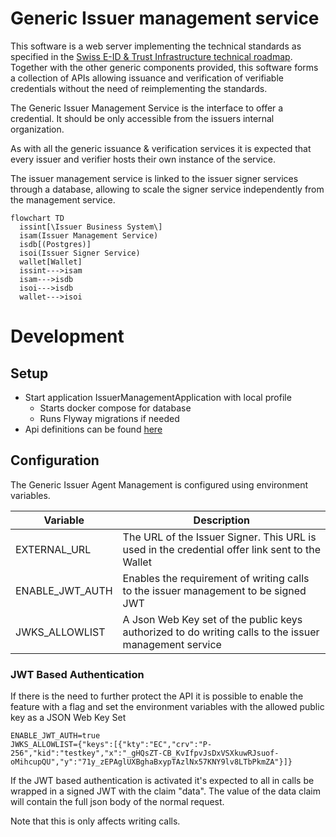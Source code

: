 # Generic Issuer management service
This software is a web server implementing the technical standards as specified in the [Swiss E-ID & Trust Infrastructure technical roadmap](https://github.com/e-id-admin/open-source-community/blob/main/tech-roadmap/tech-roadmap.md). Together with the other generic components provided, this software forms a collection of APIs allowing issuance and verification of verifiable credentials without the need of reimplementing the standards.

The Generic Issuer Management Service is the interface to offer a credential. It should be only accessible from the issuers internal organization.

As with all the generic issuance & verification services it is expected that every issuer and verifier hosts their own instance of the service.

The issuer management service is linked to the issuer signer services through a database, allowing to scale the signer service independently from the management service.

```mermaid
flowchart TD
  issint[\Issuer Business System\]
  isam(Issuer Management Service)
  isdb[(Postgres)]
  isoi(Issuer Signer Service)
  wallet[Wallet]
  issint--->isam
  isam--->isdb
  isoi--->isdb
  wallet--->isoi
```
# Development
## Setup

- Start application IssuerManagementApplication with local profile
  - Starts docker compose for database
  - Runs Flyway migrations if needed
- Api definitions can be found [here](http://localhost:8080/swagger-ui/index.html#/)


## Configuration
The Generic Issuer Agent Management is configured using environment variables.

| Variable     | Description                                                                                     |
|--------------|-------------------------------------------------------------------------------------------------|
| EXTERNAL_URL | The URL of the Issuer Signer. This URL is used in the credential offer link sent to the Wallet  |
| ENABLE_JWT_AUTH | Enables the requirement of writing calls to the issuer management to be signed JWT |
| JWKS_ALLOWLIST | A Json Web Key set of the public keys authorized to do writing calls to the issuer management service | 

### JWT Based Authentication
If there is the need to further protect the API it is possible to enable the feature with a flag and
set the environment variables with the allowed public key as a JSON Web Key Set


    ENABLE_JWT_AUTH=true
    JWKS_ALLOWLIST={"keys":[{"kty":"EC","crv":"P-256","kid":"testkey","x":"_gHQsZT-CB_KvIfpvJsDxVSXkuwRJsuof-oMihcupQU","y":"71y_zEPAglUXBghaBxypTAzlNx57KNY9lv8LTbPkmZA"}]}

If the JWT based authentication is activated it's expected to all in calls be wrapped in a signed JWT with the claim "data".
The value of the data claim will contain the full json body of the normal request.  

Note that this is only affects writing calls.